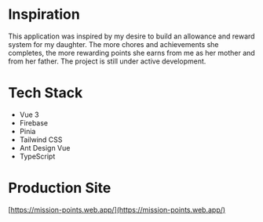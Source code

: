 # Inspiration
This application was inspired by my desire to build an allowance and reward system for my daughter.  The more chores and achievements she completes, the more rewarding points she earns from me as her mother and from her father.  The project is still under active development.

# Tech Stack
- Vue 3
- Firebase
- Pinia
- Tailwind CSS
- Ant Design Vue
- TypeScript

# Production Site 
[https://mission-points.web.app/](https://mission-points.web.app/)